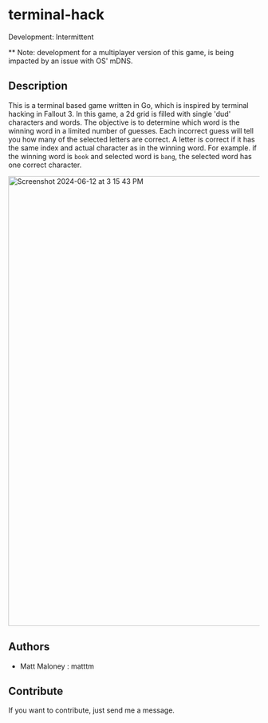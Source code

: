 # terminal-hack

Development: Intermittent

** Note: development for a multiplayer version of this game, is being impacted by an issue with OS' mDNS.

## Description

This is a terminal based game written in Go, which is inspired by terminal hacking in Fallout 3. In this game, a 2d grid is filled with single 'dud' characters and words. The objective is to determine which word is the winning word in a limited number of guesses. Each incorrect guess will tell you how many of the selected letters are correct. A letter is correct if it has the same index and actual character as in the winning word. For example. if the winning word is `book` and selected word is `bang`, the selected word has one correct character.

<img width="900" alt="Screenshot 2024-06-12 at 3 15 43 PM" src="https://github.com/matttm/terminal-hack/assets/22200799/d8eba264-e809-45b7-897d-734cbf2bcd4c">

## Authors

-   Matt Maloney : matttm

## Contribute

If you want to contribute, just send me a message.
